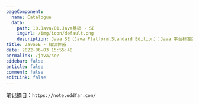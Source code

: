 ```yaml
---
pageComponent: 
  name: Catalogue
  data: 
    path: 10.Java/01.Java基础 - SE
    imgUrl: /img/icon/default.png
    description: Java SE（Java Platform,Standard Edition）：Java 平台标准版，是 Java 平台的基础，Java SE 包含了运行 Java 程序所需的基础环境和核心类库，还定义了基于桌面应用的基础类
title: JavaSE - 知识体系
date: 2022-06-03 15:55:48
permalink: /java/se/
sidebar: false
article: false
comment: false
editLink: false
---
```


笔记摘自：`https://note.oddfar.com/`